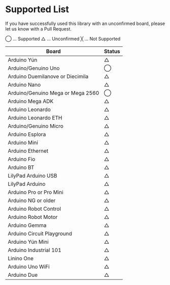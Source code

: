 # Supported List

If you have successfully used this library with an unconfirmed board, please let us know with a Pull Request.

◯ ... Supported
△ ... Unconfirmed
╳ ... Not Supported

| Board | Status |
| --- | --- |
| Arduino Yún | △ |
| Arduino/Genuino Uno | ◯ |
| Arduino Duemilanove or Diecimila | △ |
| Arduino Nano | △ |
| Arduino/Genuino Mega or Mega 2560 | ◯ |
| Arduino Mega ADK | △ |
| Arduino Leonardo | △ |
| Arduino Leonardo ETH | △ |
| Arduino/Genuino Micro | △ |
| Arduino Esplora | △ |
| Arduino Mini | △ |
| Arduino Ethernet | △ |
| Arduino Fio | △ |
| Arduino BT | △ |
| LilyPad Arduino USB | △ |
| LilyPad Arduino | △ |
| Arduino Pro or Pro Mini | △ |
| Arduino NG or older | △ |
| Arduino Robot Control | △ |
| Arduino Robot Motor | △ |
| Arduino Gemma | △ |
| Arduino Circuit Playground | △ |
| Arduino Yún Mini | △ |
| Arduino Industrial 101 | △ |
| Linino One | △ |
| Arduino Uno WiFi | △ |
| Arduino Due | △ |
